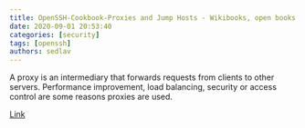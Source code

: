 ```yaml
---
title: OpenSSH-Cookbook-Proxies and Jump Hosts - Wikibooks, open books for an open world
date: 2020-09-01 20:53:40
categories: [security]
tags: [openssh]
authors: sedlav
---
```


A proxy is an intermediary that forwards requests from clients to other servers. Performance improvement, load balancing, security or access control are some reasons proxies are used.

[Link](https://en.wikibooks.org/wiki/OpenSSH/Cookbook/Proxies_and_Jump_Hosts)
